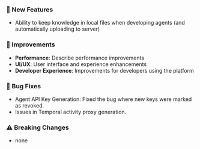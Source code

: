 ### 🚀 New Features

- Ability to keep knowledge in local files when developing agents (and automatically uploading to server)

### 🔧 Improvements

- **Performance**: Describe performance improvements
- **UI/UX**: User interface and experience enhancements
- **Developer Experience**: Improvements for developers using the platform

### 🐛 Bug Fixes

- Agent API Key Generation: Fixed the bug where new keys were marked as revoked.
- Issues in Temporal activity proxy generation.

### ⚠️ Breaking Changes

- none
